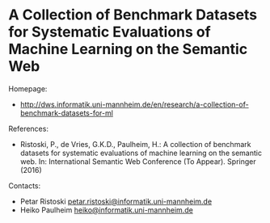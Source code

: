 A Collection of Benchmark Datasets for Systematic Evaluations of Machine Learning on the Semantic Web
===

Homepage:
* http://dws.informatik.uni-mannheim.de/en/research/a-collection-of-benchmark-datasets-for-ml

References:
* Ristoski, P., de Vries, G.K.D., Paulheim, H.: A collection of benchmark datasets for systematic evaluations of machine learning on the semantic web. In: International Semantic Web Conference (To Appear). Springer (2016)

Contacts: 
* Petar Ristoski <petar.ristoski@informatik.uni-mannheim.de>
* Heiko Paulheim <heiko@informatik.uni-mannheim.de>